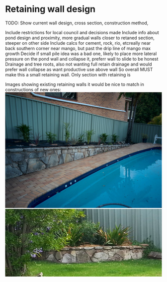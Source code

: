 <!-- Global site tag (gtag.js) - Google Analytics -->
<script async src="https://www.googletagmanager.com/gtag/js?id=UA-177071585-1"></script>
<script>
  window.dataLayer = window.dataLayer || [];
  function gtag(){dataLayer.push(arguments);}
  gtag('js', new Date());

  gtag('config', 'UA-177071585-1');
</script>



# Retaining wall design

TODO: Show current wall design, cross section, construction method, 

Include restrictions for local council and decisions made
Include info about pond design and proximity, more gradual walls closer to retaned section, steeper on other side
Include calcs for cement, rock, rio, etcreally near back southern corner near mango, but past the drip line of mango max growth
Decide if small pile idea was a bad one, likely to place more lateral pressure on the pond wall and collapse it, preferr wall to slide to be honest
Drainage and tree roots, also not wanting full retain drainage and would prefer wall collapse as want productive use above wall
So overall MUST make this a small retaining wall. Only section with retaining is 


Images showing existing retaining walls it would be nice to match in constructions of new ones:
![existing_pool.jpg](existing_pool.jpg)
![existing_back_garden.jpg](existing_back_garden.jpg)



